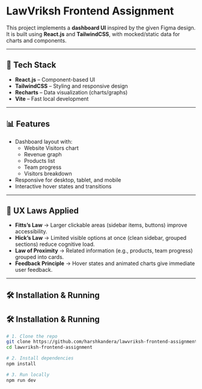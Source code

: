 # LawVriksh Frontend Assignment

This project implements a **dashboard UI** inspired by the given Figma design.  
It is built using **React.js** and **TailwindCSS**, with mocked/static data for charts and components.

---

## 🚀 Tech Stack
- **React.js** – Component-based UI
- **TailwindCSS** – Styling and responsive design
- **Recharts** – Data visualization (charts/graphs)
- **Vite** – Fast local development

---

## 📊 Features
- Dashboard layout with:
  - Website Visitors chart
  - Revenue graph
  - Products list
  - Team progress
  - Visitors breakdown
- Responsive for desktop, tablet, and mobile
- Interactive hover states and transitions

---

## 🎯 UX Laws Applied
- **Fitts’s Law** → Larger clickable areas (sidebar items, buttons) improve accessibility.
- **Hick’s Law** → Limited visible options at once (clean sidebar, grouped sections) reduce cognitive load.
- **Law of Proximity** → Related information (e.g., products, team progress) grouped into cards.
- **Feedback Principle** → Hover states and animated charts give immediate user feedback.

---

## 🛠️ Installation & Running

## 🛠️ Installation & Running

```bash
# 1. Clone the repo
git clone https://github.com/harshkandera/lawvriksh-frontend-assignment.git
cd lawvriksh-frontend-assignment

# 2. Install dependencies
npm install

# 3. Run locally
npm run dev

